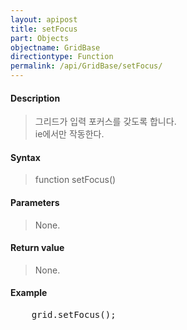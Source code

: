 ```yaml
---
layout: apipost
title: setFocus
part: Objects
objectname: GridBase
directiontype: Function
permalink: /api/GridBase/setFocus/
---
```



#### Description

> 그리드가 입력 포커스를 갖도록 합니다.   
> ie에서만 작동한다.  

#### Syntax

> function setFocus()

#### Parameters

> None.

#### Return value

> None.

#### Example

<pre class="prettyprint">
    grid.setFocus();
</pre>




